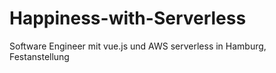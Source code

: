 # Happiness-with-Serverless
Software Engineer mit vue.js und AWS serverless in Hamburg, Festanstellung
